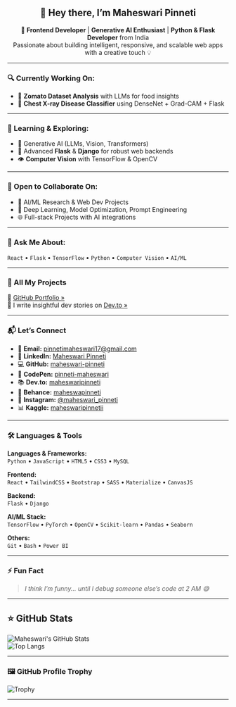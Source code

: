 <div align="center">
  
## 👋 Hey there, I’m Maheswari Pinneti

🚀 **Frontend Developer** | **Generative AI Enthusiast** | **Python & Flask Developer** from India  
Passionate about building intelligent, responsive, and scalable web apps with a creative touch 💡
</div>

---

### 🔍 Currently Working On:

- 🍴 **Zomato Dataset Analysis** with LLMs for food insights  
- 🩻 **Chest X-ray Disease Classifier** using DenseNet + Grad-CAM + Flask

---

### 🌱 Learning & Exploring:

- 🧠 Generative AI (LLMs, Vision, Transformers)  
- 🔧 Advanced **Flask** & **Django** for robust web backends  
- 👁️ **Computer Vision** with TensorFlow & OpenCV

---

### 🤝 Open to Collaborate On:

- 🧐 AI/ML Research & Web Dev Projects  
- 🧪 Deep Learning, Model Optimization, Prompt Engineering  
- 🌐 Full-stack Projects with AI integrations

---

### 💬 Ask Me About:

`React` • `Flask` • `TensorFlow` • `Python` • `Computer Vision` • `AI/ML`

---

### 📌 All My Projects

🔗 [GitHub Portfolio »](https://github.com/maheswari-pinneti)  
📝 I write insightful dev stories on [Dev.to »](https://dev.to/maheswaripinneti)

---

### 📬 Let’s Connect

- 📧 **Email:** pinnetimaheswari17@gmail.com  
- 💼 **LinkedIn:** [Maheswari Pinneti](https://www.linkedin.com/in/maheswari-pinneti/)  
- 💻 **GitHub:** [maheswari-pinneti](https://github.com/maheswari-pinneti)  
- 💬 **CodePen:** [pinneti-maheswari](https://codepen.io/pinneti-maheswari)  
- 📚 **Dev.to:** [maheswaripinneti](https://dev.to/maheswaripinneti)  
- 🎨 **Behance:** [maheswapinneti](https://www.behance.net/maheswapinneti)  
- 📸 **Instagram:** [@maheswari_pinneti](https://www.instagram.com/maheswari_pinneti/)  
- 📊 **Kaggle:** [maheswaripinnetii](https://www.kaggle.com/maheswaripinnetii)

---

### 🛠️ Languages & Tools

**Languages & Frameworks:**  
`Python` • `JavaScript` • `HTML5` • `CSS3` • `MySQL`

**Frontend:**  
`React` • `TailwindCSS` • `Bootstrap` • `SASS` • `Materialize` • `CanvasJS`

**Backend:**  
`Flask` • `Django`

**AI/ML Stack:**  
`TensorFlow` • `PyTorch` • `OpenCV` • `Scikit-learn` • `Pandas` • `Seaborn`

**Others:**  
`Git` • `Bash` • `Power BI`

---

### ⚡ Fun Fact

> _I think I’m funny... until I debug someone else’s code at 2 AM 😅_

---

## ⭐ GitHub Stats

![Maheswari's GitHub Stats](https://github-readme-stats.vercel.app/api?username=maheswari-pinneti&show_icons=true&theme=radical)  
![Top Langs](https://github-readme-stats.vercel.app/api/top-langs/?username=maheswari-pinneti&layout=compact&theme=radical)

---

### 🖼️ GitHub Profile Trophy

![Trophy](https://github-profile-trophy.vercel.app/?username=maheswari-pinneti&theme=onestar)

---
